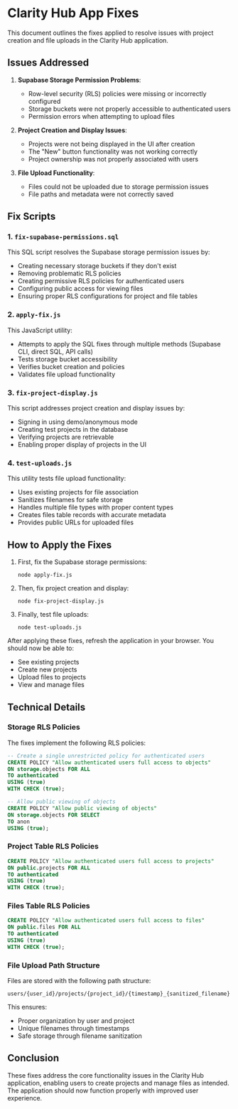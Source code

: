 # Clarity Hub App Fixes

This document outlines the fixes applied to resolve issues with project creation and file uploads in the Clarity Hub application.

## Issues Addressed

1. **Supabase Storage Permission Problems**: 
   - Row-level security (RLS) policies were missing or incorrectly configured
   - Storage buckets were not properly accessible to authenticated users
   - Permission errors when attempting to upload files

2. **Project Creation and Display Issues**:
   - Projects were not being displayed in the UI after creation
   - The "New" button functionality was not working correctly
   - Project ownership was not properly associated with users

3. **File Upload Functionality**:
   - Files could not be uploaded due to storage permission issues
   - File paths and metadata were not correctly saved

## Fix Scripts

### 1. `fix-supabase-permissions.sql`

This SQL script resolves the Supabase storage permission issues by:
- Creating necessary storage buckets if they don't exist
- Removing problematic RLS policies
- Creating permissive RLS policies for authenticated users
- Configuring public access for viewing files
- Ensuring proper RLS configurations for project and file tables

### 2. `apply-fix.js`

This JavaScript utility:
- Attempts to apply the SQL fixes through multiple methods (Supabase CLI, direct SQL, API calls)
- Tests storage bucket accessibility
- Verifies bucket creation and policies
- Validates file upload functionality

### 3. `fix-project-display.js`

This script addresses project creation and display issues by:
- Signing in using demo/anonymous mode
- Creating test projects in the database
- Verifying projects are retrievable
- Enabling proper display of projects in the UI

### 4. `test-uploads.js`

This utility tests file upload functionality:
- Uses existing projects for file association
- Sanitizes filenames for safe storage
- Handles multiple file types with proper content types
- Creates files table records with accurate metadata
- Provides public URLs for uploaded files

## How to Apply the Fixes

1. First, fix the Supabase storage permissions:
   ```
   node apply-fix.js
   ```

2. Then, fix project creation and display:
   ```
   node fix-project-display.js
   ```

3. Finally, test file uploads:
   ```
   node test-uploads.js
   ```

After applying these fixes, refresh the application in your browser. You should now be able to:
- See existing projects
- Create new projects
- Upload files to projects
- View and manage files

## Technical Details

### Storage RLS Policies

The fixes implement the following RLS policies:

```sql
-- Create a single unrestricted policy for authenticated users
CREATE POLICY "Allow authenticated users full access to objects"
ON storage.objects FOR ALL
TO authenticated
USING (true)
WITH CHECK (true);

-- Allow public viewing of objects
CREATE POLICY "Allow public viewing of objects"
ON storage.objects FOR SELECT
TO anon
USING (true);
```

### Project Table RLS Policies

```sql
CREATE POLICY "Allow authenticated users full access to projects"
ON public.projects FOR ALL
TO authenticated
USING (true)
WITH CHECK (true);
```

### Files Table RLS Policies

```sql
CREATE POLICY "Allow authenticated users full access to files"
ON public.files FOR ALL
TO authenticated
USING (true)
WITH CHECK (true);
```

### File Upload Path Structure

Files are stored with the following path structure:
```
users/{user_id}/projects/{project_id}/{timestamp}_{sanitized_filename}
```

This ensures:
- Proper organization by user and project
- Unique filenames through timestamps
- Safe storage through filename sanitization

## Conclusion

These fixes address the core functionality issues in the Clarity Hub application, enabling users to create projects and manage files as intended. The application should now function properly with improved user experience. 